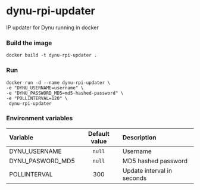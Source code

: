# dynu-rpi-updater

IP updater for Dynu running in docker

### Build the image

`docker build -t dynu-rpi-updater .`

### Run

```
docker run -d --name dynu-rpi-updater \
-e "DYNU_USERNAME=username" \
-e "DYNU_PASSWORD_MD5=md5-hashed-password" \
-e "POLLINTERVAL=120" \
 dynu-rpi-updater
```

### Environment variables

| Variable         | Default value | Description                |
| :--------------- | :-----------: | :------------------------- |
| DYNU_USERNAME    |    `null`     | Username                   |
| DYNU_PASWORD_MD5 |    `null`     | MD5 hashed password        |
| POLLINTERVAL     |      300      | Update interval in seconds |
